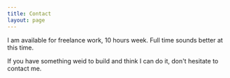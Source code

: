 ```yaml
---
title: Contact
layout: page
---
```


I am available for freelance work, 10 hours week. Full time sounds better at this time. 

If you have something weid to build and think I can do it, don't hesitate to contact me.

<script type="text/javascript" src="http://form.jotform.co/jsform/41870198045862"></script>